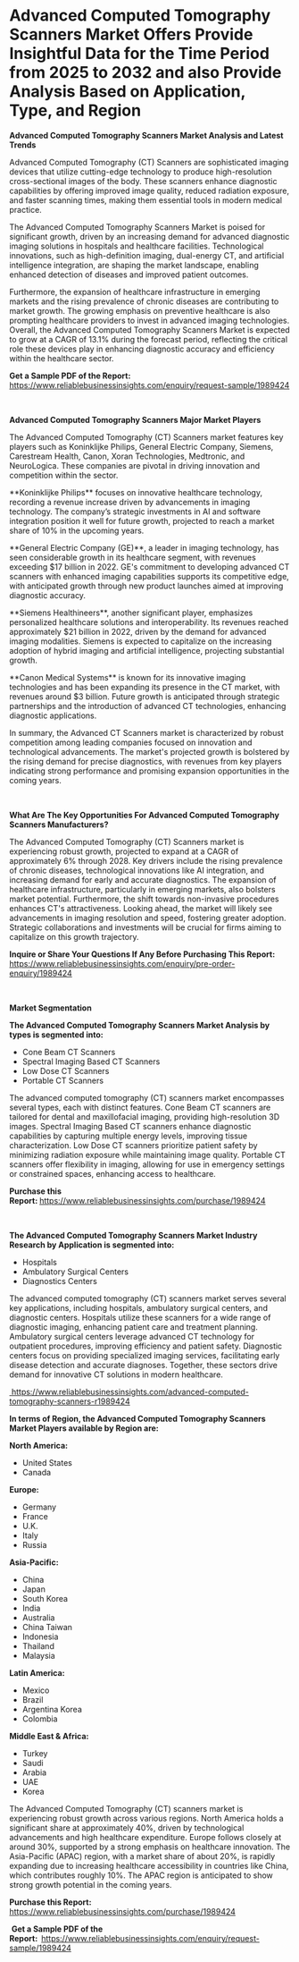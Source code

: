 <p><h1>Advanced Computed Tomography Scanners Market Offers Provide Insightful Data for the Time Period from 2025 to 2032 and also Provide Analysis Based on Application, Type, and Region</h1></p><p><strong>Advanced Computed Tomography Scanners Market Analysis and Latest Trends</strong></p>
<p><p>Advanced Computed Tomography (CT) Scanners are sophisticated imaging devices that utilize cutting-edge technology to produce high-resolution cross-sectional images of the body. These scanners enhance diagnostic capabilities by offering improved image quality, reduced radiation exposure, and faster scanning times, making them essential tools in modern medical practice. </p><p>The Advanced Computed Tomography Scanners Market is poised for significant growth, driven by an increasing demand for advanced diagnostic imaging solutions in hospitals and healthcare facilities. Technological innovations, such as high-definition imaging, dual-energy CT, and artificial intelligence integration, are shaping the market landscape, enabling enhanced detection of diseases and improved patient outcomes.</p><p>Furthermore, the expansion of healthcare infrastructure in emerging markets and the rising prevalence of chronic diseases are contributing to market growth. The growing emphasis on preventive healthcare is also prompting healthcare providers to invest in advanced imaging technologies. Overall, the Advanced Computed Tomography Scanners Market is expected to grow at a CAGR of 13.1% during the forecast period, reflecting the critical role these devices play in enhancing diagnostic accuracy and efficiency within the healthcare sector.</p></p>
<p><strong>Get a Sample PDF of the Report:&nbsp;</strong> <a href="https://www.reliablebusinessinsights.com/enquiry/request-sample/1989424?utm_campaign=2750&utm_medium=2&utm_source=Github&utm_content=ia&utm_term=16042025&utm_id=advanced-computed-tomography-scanners">https://www.reliablebusinessinsights.com/enquiry/request-sample/1989424</a></p>
<p>&nbsp;</p>
<p><strong>Advanced Computed Tomography Scanners Major Market Players</strong></p>
<p><p>The Advanced Computed Tomography (CT) Scanners market features key players such as Koninklijke Philips, General Electric Company, Siemens, Carestream Health, Canon, Xoran Technologies, Medtronic, and NeuroLogica. These companies are pivotal in driving innovation and competition within the sector.</p><p>**Koninklijke Philips** focuses on innovative healthcare technology, recording a revenue increase driven by advancements in imaging technology. The company’s strategic investments in AI and software integration position it well for future growth, projected to reach a market share of 10% in the upcoming years.</p><p>**General Electric Company (GE)**, a leader in imaging technology, has seen considerable growth in its healthcare segment, with revenues exceeding $17 billion in 2022. GE's commitment to developing advanced CT scanners with enhanced imaging capabilities supports its competitive edge, with anticipated growth through new product launches aimed at improving diagnostic accuracy.</p><p>**Siemens Healthineers**, another significant player, emphasizes personalized healthcare solutions and interoperability. Its revenues reached approximately $21 billion in 2022, driven by the demand for advanced imaging modalities. Siemens is expected to capitalize on the increasing adoption of hybrid imaging and artificial intelligence, projecting substantial growth.</p><p>**Canon Medical Systems** is known for its innovative imaging technologies and has been expanding its presence in the CT market, with revenues around $3 billion. Future growth is anticipated through strategic partnerships and the introduction of advanced CT technologies, enhancing diagnostic applications.</p><p>In summary, the Advanced CT Scanners market is characterized by robust competition among leading companies focused on innovation and technological advancements. The market's projected growth is bolstered by the rising demand for precise diagnostics, with revenues from key players indicating strong performance and promising expansion opportunities in the coming years.</p></p>
<p>&nbsp;</p>
<p><strong>What Are The Key Opportunities For Advanced Computed Tomography Scanners Manufacturers?</strong></p>
<p><p>The Advanced Computed Tomography (CT) Scanners market is experiencing robust growth, projected to expand at a CAGR of approximately 6% through 2028. Key drivers include the rising prevalence of chronic diseases, technological innovations like AI integration, and increasing demand for early and accurate diagnostics. The expansion of healthcare infrastructure, particularly in emerging markets, also bolsters market potential. Furthermore, the shift towards non-invasive procedures enhances CT's attractiveness. Looking ahead, the market will likely see advancements in imaging resolution and speed, fostering greater adoption. Strategic collaborations and investments will be crucial for firms aiming to capitalize on this growth trajectory.</p></p>
<p><strong>Inquire or Share Your Questions If Any Before Purchasing This Report:</strong> <a href="https://www.reliablebusinessinsights.com/enquiry/pre-order-enquiry/1989424?utm_campaign=2750&utm_medium=2&utm_source=Github&utm_content=ia&utm_term=16042025&utm_id=advanced-computed-tomography-scanners">https://www.reliablebusinessinsights.com/enquiry/pre-order-enquiry/1989424</a></p>
<p>&nbsp;</p>
<p><strong>Market Segmentation</strong></p>
<p><strong>The Advanced Computed Tomography Scanners Market Analysis by types is segmented into:</strong></p>
<p><ul><li>Cone Beam CT Scanners</li><li>Spectral Imaging Based CT Scanners</li><li>Low Dose CT Scanners</li><li>Portable CT Scanners</li></ul></p>
<p><p>The advanced computed tomography (CT) scanners market encompasses several types, each with distinct features. Cone Beam CT scanners are tailored for dental and maxillofacial imaging, providing high-resolution 3D images. Spectral Imaging Based CT scanners enhance diagnostic capabilities by capturing multiple energy levels, improving tissue characterization. Low Dose CT scanners prioritize patient safety by minimizing radiation exposure while maintaining image quality. Portable CT scanners offer flexibility in imaging, allowing for use in emergency settings or constrained spaces, enhancing access to healthcare.</p></p>
<p><strong>Purchase this Report:&nbsp;</strong><a href="https://www.reliablebusinessinsights.com/purchase/1989424?utm_campaign=2750&utm_medium=2&utm_source=Github&utm_content=ia&utm_term=16042025&utm_id=advanced-computed-tomography-scanners">https://www.reliablebusinessinsights.com/purchase/1989424</a></p>
<p>&nbsp;</p>
<p><strong>The Advanced Computed Tomography Scanners Market Industry Research by Application is segmented into:</strong></p>
<p><ul><li>Hospitals</li><li>Ambulatory Surgical Centers</li><li>Diagnostics Centers</li></ul></p>
<p><p>The advanced computed tomography (CT) scanners market serves several key applications, including hospitals, ambulatory surgical centers, and diagnostic centers. Hospitals utilize these scanners for a wide range of diagnostic imaging, enhancing patient care and treatment planning. Ambulatory surgical centers leverage advanced CT technology for outpatient procedures, improving efficiency and patient safety. Diagnostic centers focus on providing specialized imaging services, facilitating early disease detection and accurate diagnoses. Together, these sectors drive demand for innovative CT solutions in modern healthcare.</p></p>
<p><a href="https://www.reliablebusinessinsights.com/advanced-computed-tomography-scanners-r1989424?utm_campaign=2750&utm_medium=2&utm_source=Github&utm_content=ia&utm_term=16042025&utm_id=advanced-computed-tomography-scanners">&nbsp;https://www.reliablebusinessinsights.com/advanced-computed-tomography-scanners-r1989424</a></p>
<p><strong>In terms of Region, the Advanced Computed Tomography Scanners Market Players available by Region are:</strong></p>
<p>
    <p> <strong> North America: </strong>
        <ul>
            <li>United States</li>
            <li>Canada</li>
        </ul>
        </p> 
    <p> <strong> Europe: </strong>
        <ul>
            <li>Germany</li>
            <li>France</li>
            <li>U.K.</li>
            <li>Italy</li>
            <li>Russia</li>
        </ul>
        </p> 
    <p> <strong> Asia-Pacific: </strong>
        <ul>
            <li>China</li>
            <li>Japan</li>
            <li>South Korea</li>
            <li>India</li>
            <li>Australia</li>
            <li>China Taiwan</li>
            <li>Indonesia</li>
            <li>Thailand</li>
            <li>Malaysia</li>
        </ul>
        </p> 
    <p> <strong> Latin America: </strong>
        <ul>
            <li>Mexico</li>
            <li>Brazil</li>
            <li>Argentina Korea</li>
            <li>Colombia</li>
        </ul>
        </p> 
    <p> <strong> Middle East & Africa: </strong>
        <ul>
            <li>Turkey</li>
            <li>Saudi</li>
            <li>Arabia</li>
            <li>UAE</li>
            <li>Korea</li>
        </ul>
    </p>
    </p>
<p><p>The Advanced Computed Tomography (CT) scanners market is experiencing robust growth across various regions. North America holds a significant share at approximately 40%, driven by technological advancements and high healthcare expenditure. Europe follows closely at around 30%, supported by a strong emphasis on healthcare innovation. The Asia-Pacific (APAC) region, with a market share of about 20%, is rapidly expanding due to increasing healthcare accessibility in countries like China, which contributes roughly 10%. The APAC region is anticipated to show strong growth potential in the coming years.</p></p>
<p><strong>Purchase this Report: </strong><a href="https://www.reliablebusinessinsights.com/purchase/1989424?utm_campaign=2750&utm_medium=2&utm_source=Github&utm_content=ia&utm_term=16042025&utm_id=advanced-computed-tomography-scanners">https://www.reliablebusinessinsights.com/purchase/1989424</a></p>
<p>&nbsp;<strong>Get a Sample PDF of the Report:&nbsp;&nbsp;</strong><a href="https://www.reliablebusinessinsights.com/enquiry/request-sample/1989424?utm_campaign=2750&utm_medium=2&utm_source=Github&utm_content=ia&utm_term=16042025&utm_id=advanced-computed-tomography-scanners">https://www.reliablebusinessinsights.com/enquiry/request-sample/1989424</a></p>
<p><strong></strong></p>
<p><p></p><p></p><p></p></p>